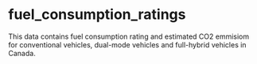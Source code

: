 # fuel_consumption_ratings
This data contains fuel consumption rating and estimated CO2 emmisiom for conventional vehicles, dual-mode vehicles and full-hybrid vehicles in Canada.
